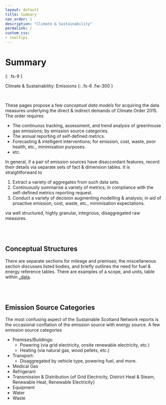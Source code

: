 ```yaml
---
layout: default
title: Summary
nav_order: 1
description: "Climate & Sustainability"
permalink: /
custom_css:
- tooltips
---
```


# Summary
{: .fs-9 }

Climate & Sustainability: Emissions
{: .fs-6 .fw-300 }

<br>

These pages propose a few *conceptual data models* for acquiring the data measures underlying the direct & indirect demands of Climate Order 2015.  The order requires

* The continuous tracking, assessment, and trend analysis of greenhouse gas emissions; by emission source categories.
* The annual reporting of self-defined metrics.
* Forecasting & intelligent interventions; for emission, cost, waste, poor health, etc., minimisation purposes. 
* etc.

In general, if a pair of emission sources have disaccordant features, record their details via separate sets of fact & dimension tables.  It is straightforward to 

1. Extract a variety of aggregates from such data sets.
2. Continuously summarise a variety of metrics; in compliance with the self-defined metrics reporting request.
3. Conduct a variety of decision augmenting modelling & analysis; in aid of proactive emission, cost, waste, etc., minimisation expectations.

via well structured, highly granular, integrious, disaggregated raw measures.

<br>
<br>

## Conceptual Structures

There are separate sections for mileage and premises; the miscellaneous section discusses listed bodies, and briefly outlines the need for fuel & energy reference tables.  There are examples of a scope, and units, table within [_data](https://github.com/prml-0003/prml-0003.github.io/tree/master/_data).

<br>
<br>

## Emission Source Categories

The most confusing aspect of the Sustainable Scotland Network reports is the occasional conflation of the emission source with energy source.  A few emission source categories

* Premises/Buildings: 
  * Powering (via grid electricity, onsite renewable electricity, etc.)
  * Heating (via natural gas, wood pellets, etc.)
* Transport: 
  * Disaggregated by vehicle type, powering fuel, and more.
* Medical Gas
* Refrigerant
* Transmission & Distribution {of Grid Electricity, District Heat & Steam, Renewable Heat, Renewable Electricity}
* Equipment
* Water
* Waste


<br>
<br>
<br>
<br>
